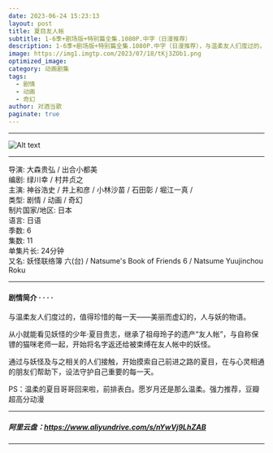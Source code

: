 ```yaml
---
date: 2023-06-24 15:23:13
layout: post
title: 夏目友人帐
subtitle: 1-6季+剧场版+特别篇全集.1080P.中字（日漫推荐）
description: 1-6季+剧场版+特别篇全集.1080P.中字（日漫推荐），与温柔友人们度过的，值得珍惜的每一天——美丽而虚幻的，人与妖的物语。
image: https://img1.imgtp.com/2023/07/18/tKj3ZOb1.png
optimized_image: 
category: 动画剧集
tags:
  - 剧情
  - 动画
  - 奇幻
author: 对酒当歌
paginate: true
---
```

---
![Alt text](https://img1.imgtp.com/2023/07/18/cL6Dlk9T.png)

---

导演: 大森贵弘 / 出合小都美  
编剧: 绿川幸 / 村井贞之  
主演: 神谷浩史 / 井上和彦 / 小林沙苗 / 石田彰 / 堀江一真 /  
类型: 剧情 / 动画 / 奇幻  
制片国家/地区: 日本  
语言: 日语  
季数: 6  
集数: 11  
单集片长: 24分钟  
又名: 妖怪联络簿 六(台) / Natsume's Book of Friends 6 / Natsume Yuujinchou Roku  

---

#### 剧情简介 · · · ·

与温柔友人们度过的，值得珍惜的每一天——美丽而虚幻的，人与妖的物语。

从小就能看见妖怪的少年·夏目贵志，继承了祖母玲子的遗产“友人帐”，与自称保镖的猫咪老师一起，开始将名字返还给被束缚在友人帐中的妖怪。

通过与妖怪及与之相关的人们接触，开始摸索自己前进之路的夏目，在与心灵相通的朋友们帮助下，设法守护自己重要的每一天。

PS：温柔的夏目哥哥回来啦，前排表白。愿岁月还是那么温柔。强力推荐，豆瓣超高分动漫

---

##### 阿里云盘：<https://www.aliyundrive.com/s/nYwVj9LhZAB>

---
